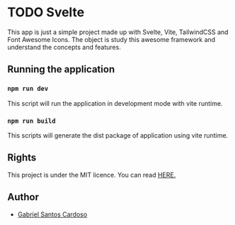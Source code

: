 # TODO Svelte

This app is just a simple project made up with Svelte, Vite, TailwindCSS and Font Awesome Icons. The object is study this awesome framework and understand the concepts and features.

## Running the application

### `npm run dev`

This script will run the application in development mode with vite runtime.

### `npm run build`

This scripts will generate the dist package of application using vite runtime.

## Rights

This project is under the MIT licence. You can read [HERE.](LICENSE)

## Author

* [Gabriel Santos Cardoso](https://linkedin.com/in/eng-gabrielscardoso)
